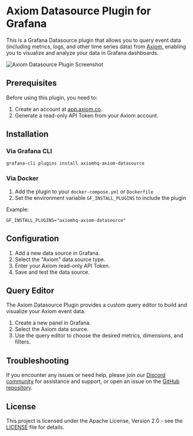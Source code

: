 # Axiom Datasource Plugin for Grafana

This is a Grafana Datasource plugin that allows you to query event data (including metrics, logs, and other time series data) from [Axiom](https://www.axiom.co), enabling you to visualize and analyze your data in Grafana dashboards.

![Axiom Datasource Plugin Screenshot](src/img/axiom-aws-lambda-dashboard.png)

## Prerequisites

Before using this plugin, you need to:

1. Create an account at [app.axiom.co](https://app.axiom.co).
2. Generate a read-only API Token from your Axiom account.

## Installation

### Via Grafana CLI

```
grafana-cli plugins install axiomhq-axiom-datasource
```

### Via Docker

1. Add the plugin to your `docker-compose.yml` or `Dockerfile`
2. Set the environment variable `GF_INSTALL_PLUGINS` to include the plugin

Example:

```
GF_INSTALL_PLUGINS="axiomhq-axiom-datasource"
```


## Configuration

1. Add a new data source in Grafana.
2. Select the "Axiom" data source type.
3. Enter your Axiom read-only API Token.
4. Save and test the data source.

## Query Editor

The Axiom Datasource Plugin provides a custom query editor to build and visualize your Axiom event data.

1. Create a new panel in Grafana.
2. Select the Axiom data source.
3. Use the query editor to choose the desired metrics, dimensions, and filters.

## Troubleshooting

If you encounter any issues or need help, please join our [Discord community](https://axiom.co/discord) for assistance and support, or open an issue on the [GitHub repository](https://github.com/axiomhq/axiom-grafana/issues).

## License

This project is licensed under the Apache License, Version 2.0 - see the [LICENSE](LICENSE) file for details.